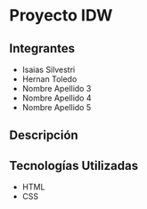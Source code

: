 # Proyecto IDW 

## Integrantes
- Isaias Silvestri
- Hernan Toledo
- Nombre Apellido 3
- Nombre Apellido 4
- Nombre Apellido 5

## Descripción


## Tecnologías Utilizadas
- HTML
- CSS